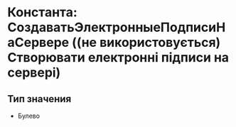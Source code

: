 ﻿# Константа: СоздаватьЭлектронныеПодписиНаСервере ((не використовується) Створювати електронні підписи на сервері)

## Тип значения

- Булево

